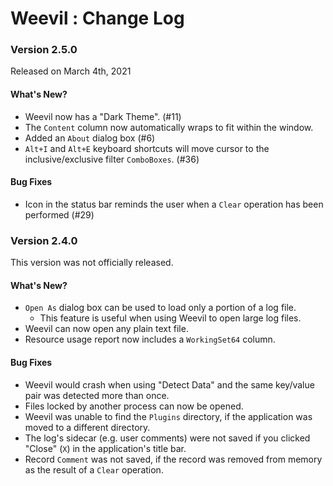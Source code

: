 # Weevil : Change Log

### Version 2.5.0

Released on March 4th, 2021

#### What's New?

- Weevil now has a "Dark Theme". (#11)
- The `Content` column now automatically wraps to fit within the window.
- Added an `About` dialog box (#6)
- `Alt+I` and `Alt+E` keyboard shortcuts will move cursor to the inclusive/exclusive filter `ComboBoxes`. (#36)

#### Bug Fixes

- Icon in the status bar reminds the user when a `Clear` operation has been performed (#29)

### Version 2.4.0

This version was not officially released.

#### What's New?

- `Open As` dialog box can be used to load only a portion of a log file.
  - This feature is useful when using Weevil to open large log files.
- Weevil can now open any plain text file.
- Resource usage report now includes a `WorkingSet64` column.

#### Bug Fixes

- Weevil would crash when using "Detect Data" and the same key/value pair was detected more than once.
- Files locked by another process can now be opened.
- Weevil was unable to find the `Plugins` directory, if the application was moved to a different directory.
- The log's sidecar (e.g. user comments) were not saved if you clicked "Close" (`X`) in the application's title bar.
- Record `Comment` was not saved, if the record was removed from memory as the result of a `Clear` operation.
